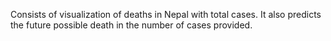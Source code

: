 Consists of visualization of deaths in Nepal with total cases. It also predicts the future possible death in the number of cases provided.
